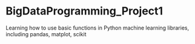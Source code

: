 # BigDataProgramming_Project1
 Learning how to use basic functions in Python machine learning libraries, including pandas, matplot, scikit
